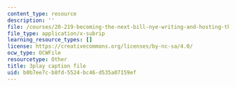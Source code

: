 ```yaml
---
content_type: resource
description: ''
file: /courses/20-219-becoming-the-next-bill-nye-writing-and-hosting-the-educational-show-january-iap-2015/b0b7ee7cb8fd5524bc46d535a07159ef_ViSVJJoo7nE.vtt
file_type: application/x-subrip
learning_resource_types: []
license: https://creativecommons.org/licenses/by-nc-sa/4.0/
ocw_type: OCWFile
resourcetype: Other
title: 3play caption file
uid: b0b7ee7c-b8fd-5524-bc46-d535a07159ef
---
```

